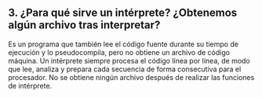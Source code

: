 ## 3. ¿Para qué sirve un intérprete? ¿Obtenemos algún archivo tras interpretar?

Es un programa que también lee el código fuente durante su tiempo de ejecución y lo pseudocompila, pero no obtiene un archivo de código máquina. Un intérprete siempre procesa el código línea por línea, de modo que lee, analiza y prepara cada secuencia de forma consecutiva para el procesador. No se obtiene ningún archivo después de realizar las funciones de intérprete.
